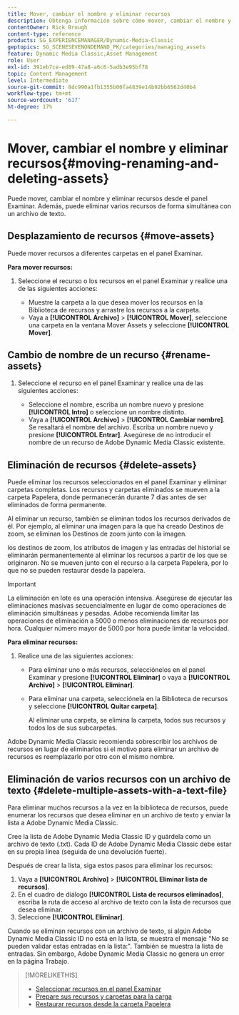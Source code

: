 ```yaml
---
title: Mover, cambiar el nombre y eliminar recursos
description: Obtenga información sobre cómo mover, cambiar el nombre y eliminar recursos en Adobe Dynamic Media Classic.
contentOwner: Rick Brough
content-type: reference
products: SG_EXPERIENCEMANAGER/Dynamic-Media-Classic
geptopics: SG_SCENESEVENONDEMAND_PK/categories/managing_assets
feature: Dynamic Media Classic,Asset Management
role: User
exl-id: 391eb7ce-ed89-47a8-a6c6-5adb3e95bf78
topic: Content Management
level: Intermediate
source-git-commit: 8dc990a1fb1355b00fa4839e14b92bb6562d40b4
workflow-type: tm+mt
source-wordcount: '617'
ht-degree: 17%

---
```


# Mover, cambiar el nombre y eliminar recursos{#moving-renaming-and-deleting-assets}

Puede mover, cambiar el nombre y eliminar recursos desde el panel Examinar. Además, puede eliminar varios recursos de forma simultánea con un archivo de texto.

## Desplazamiento de recursos {#move-assets}

Puede mover recursos a diferentes carpetas en el panel Examinar.

**Para mover recursos:**

1. Seleccione el recurso o los recursos en el panel Examinar y realice una de las siguientes acciones:

   * Muestre la carpeta a la que desea mover los recursos en la Biblioteca de recursos y arrastre los recursos a la carpeta.
   * Vaya a **[!UICONTROL Archivo]** > **[!UICONTROL Mover]**, seleccione una carpeta en la ventana Mover Assets y seleccione **[!UICONTROL Mover]**.

## Cambio de nombre de un recurso {#rename-assets}

1. Seleccione el recurso en el panel Examinar y realice una de las siguientes acciones:

   * Seleccione el nombre, escriba un nombre nuevo y presione **[!UICONTROL Intro]** o seleccione un nombre distinto.
   * Vaya a **[!UICONTROL Archivo]** > **[!UICONTROL Cambiar nombre]**. Se resaltará el nombre del archivo. Escriba un nombre nuevo y presione **[!UICONTROL Entrar]**. Asegúrese de no introducir el nombre de un recurso de Adobe Dynamic Media Classic existente.

## Eliminación de recursos {#delete-assets}

Puede eliminar los recursos seleccionados en el panel Examinar y eliminar carpetas completas. Los recursos y carpetas eliminados se mueven a la carpeta Papelera, donde permanecerán durante 7 días antes de ser eliminados de forma permanente.

Al eliminar un recurso, también se eliminan todos los recursos derivados de él. Por ejemplo, al eliminar una imagen para la que ha creado Destinos de zoom, se eliminan los Destinos de zoom junto con la imagen.

los destinos de zoom, los atributos de imagen y las entradas del historial se eliminarán permanentemente al eliminar los recursos a partir de los que se originaron. No se mueven junto con el recurso a la carpeta Papelera, por lo que no se pueden restaurar desde la papelera.

>[!IMPORTANT]
>
>La eliminación en lote es una operación intensiva. Asegúrese de ejecutar las eliminaciones masivas secuencialmente en lugar de como operaciones de eliminación simultáneas y pesadas. Adobe recomienda limitar las operaciones de eliminación a 5000 o menos eliminaciones de recursos por hora. Cualquier número mayor de 5000 por hora puede limitar la velocidad.

**Para eliminar recursos:**

1. Realice una de las siguientes acciones:

   * Para eliminar uno o más recursos, selecciónelos en el panel Examinar y presione **[!UICONTROL Eliminar]** o vaya a **[!UICONTROL Archivo]** > **[!UICONTROL Eliminar]**.
   * Para eliminar una carpeta, selecciónela en la Biblioteca de recursos y seleccione **[!UICONTROL Quitar carpeta]**.

     Al eliminar una carpeta, se elimina la carpeta, todos sus recursos y todos los de sus subcarpetas.

Adobe Dynamic Media Classic recomienda sobrescribir los archivos de recursos en lugar de eliminarlos si el motivo para eliminar un archivo de recursos es reemplazarlo por otro con el mismo nombre.

## Eliminación de varios recursos con un archivo de texto {#delete-multiple-assets-with-a-text-file}

Para eliminar muchos recursos a la vez en la biblioteca de recursos, puede enumerar los recursos que desea eliminar en un archivo de texto y enviar la lista a Adobe Dynamic Media Classic.

Cree la lista de Adobe Dynamic Media Classic ID y guárdela como un archivo de texto (.txt). Cada ID de Adobe Dynamic Media Classic debe estar en su propia línea (seguida de una devolución fuerte).

Después de crear la lista, siga estos pasos para eliminar los recursos:

1. Vaya a **[!UICONTROL Archivo]** > **[!UICONTROL Eliminar lista de recursos]**.
1. En el cuadro de diálogo **[!UICONTROL Lista de recursos eliminados]**, escriba la ruta de acceso al archivo de texto con la lista de recursos que desea eliminar.
1. Seleccione **[!UICONTROL Eliminar]**.

Cuando se eliminan recursos con un archivo de texto, si algún Adobe Dynamic Media Classic ID no está en la lista, se muestra el mensaje &quot;No se pueden validar estas entradas en la lista:&quot;. También se muestra la lista de entradas. Sin embargo, Adobe Dynamic Media Classic no genera un error en la página Trabajo.

>[!MORELIKETHIS]
>
>* [Seleccionar recursos en el panel Examinar](selecting-assets-browse-panel.md#selecting_assets_in_the_browse_panel)
>* [Prepare sus recursos y carpetas para la carga](uploading-files.md#preparing_your_assets_and_folders_for_uploading)
>* [Restaurar recursos desde la carpeta Papelera](trash-folder.md#restoring_assets_from_the_trash_folder)
